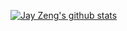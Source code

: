 [![Jay Zeng's github stats](https://github-readme-stats.vercel.app/api?username=jayzeng)](https://github.com/jayzeng)
